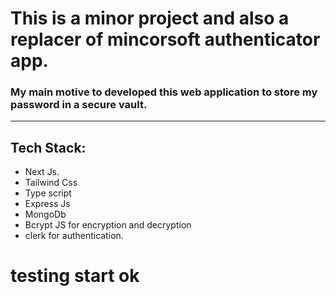# This is a minor project and also a replacer of mincorsoft authenticator app.

### My main motive to developed this web application to store my password in a secure vault. 

-----
## Tech Stack:
* Next Js.
* Tailwind Css
* Type script
* Express Js
* MongoDb
* Bcrypt JS for encryption and decryption
* clerk for authentication.


# testing start ok